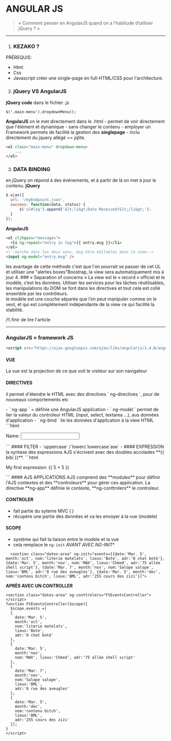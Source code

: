 # ANGULAR JS
>« Comment penser en AngularJS quand on a l’habitude d’utiliser jQuery ? »

-----

1. ### KEZAKO ?
  PRÉREQUIS:
   - Html
   - Css
   - Javascript
  créer une single-page en full-HTML/CSS pour l'architecture.
2. ### jQuery VS AngularJS
  **jQuery code**
  dans le fichier .js
  ```
  $('.main-menu').dropdownMenu();
  ```
  **AngularJS**
  on le met directement dans le .html
    - permet de voir directement que l'élément et dynamique
    - sans changer le contenu
    - employer un Framework permets de facilité la gestion des **singlepage**
    - inclu directement du jquery allégé == jqlite.

  ```html
  <ul class="main-menu" dropdown-menu>
      ...
  </ul>
  ```
3. ### DATA BINDING
  en jQuery on répond à des événements, et à partir de là on met à jour le contenu.
  **jQuery**
  ```javascript
  $.ajax({
    url: '/myEndpoint.json',
    success: function(data, status) {
        $('ul#log').append('&lt;li&gt;Data Received!&lt;/li&gt;');
    }
  });
  ```
  **AngularJS**
  ```html
  <ul cljhgass="messages">
    <li ng-repeat="entry in log">{{ entry.msg }}</li>
  </ul>
  <!--marche dans les deux sens. msg être éditables dans la view-->
  <input ng-model="entry.msg" />

  ```
  les avantage de cette méthode c'est que l'on pourrait se passer de cet UL et utiliser une "alertes boxes"Boostrap,  la view sera automatiquement mis à jour
4. ### « Separation of concerns »
  La view est le « record » officiel et le modèle, c’est les données. Utiliser les services pour les tâches réutilisables, les manipulations du DOM se font dans les directives et tout cela est collé ensemble par les contrôleurs. </br>
  le modèle est une couche séparée que l’on peut manipuler comme on le veut, et qui est complètement indépendante de la view ce qui facilité la stabilité.

/!\ finir de lire l'article

----

### AngularJS = framework JS
  ```html
  <script src="https://ajax.googleapis.com/ajax/libs/angularjs/1.4.8/angular.min.js"></script>
  ```
#### VUE
La vue est la projection de ce que voit le visiteur sur son navigateur

#### DIRECTIVES
<p>il permet d'étendre le HTML avec des directives ` ng-directives `, pour de nouveaux comportements etc</p>
  - ` ng-app ` = définie une AngularJS application
  - ` ng-model ` permet de lier la valeur du controleur HTML (input, select, textarea ...), aus données d'application
  - ` ng-bind ` lie les données d'application à la view HTML
  ```html
  <div ng-app="">
 	<p>Name: <input type="text" ng-model="name"></p>
 	<p ng-bind="name"></p>
  </div>
  ```
#### FILTER
  - `uppercase` /`lowerc`lowercase`ase`
  -
#### EXPRESSION
  la syntaxe des expressions AJS s'écrivent avec des doubles accolades **{{ bibi }}**.
  ```html
  <div ng-app="">
 	<p>My first expression: {{ 5 + 5 }}</p>
  </div>
  ```
#### AJS APPLICATIONS
  AJS comprend des **modules** pour définir l'AJS contextes et  des **controleurs** pour gérer ces application.  La directive **ng-app** définie le contexte, **ng-conttrolers** le controleur.

#### CONTROLER
  - fait partie du syteme MVC ( )
  - récupère une partie des données et va les envoyer à la vue (modele)

#### SCOPE
  - système qui fait la liaison entre le modele et la vue
  - cela remplace le `ng-init`
  **AVANT* AVEC NG-INIT**
  ```
    <section class="dates-area" ng-init="events=[{date:'Mar. 5', month:'oct', nom:'literie matelats', lieux:'Bote', adr:'8 chat boté'}, {date:'Mar. 5', month:'nov', nom:'RWX', lieux:'Chmod', adr:'75 allée shell script'}, {date:'Mar. 7', month:'nov', nom:'Salope salope', lieux:'BML', adr:'8 rue des aveugles'}, {date:'Mar. 5', month:'dec', nom:'contenu bitch', lieux:'BML', adr:'255 cours des zizi'}]">
  ```
**APRÈS AVEC UN CONTROLLER**
  ```
  <section class="dates-area" ng-conttrolers="FtEventsController">
  </script>
  function FtEventsController($scope){
    $scope.events =[
    {
      date:'Mar. 5',
      month:'oct',
      nom:'literie matelats',
      lieux:'Bote',
      adr:'8 chat boté'
    },
    {
      date:'Mar. 5',
      month:'nov',
      nom:'RWX', lieux:'Chmod', adr:'75 allée shell script'
    },
    {
      date:'Mar. 7',
      month:'nov',
      nom:'Salope salope',
      lieux:'BML',
      adr:'8 rue des aveugles'
    },
    {
      date:'Mar. 5',
      month:'dec',
      nom:'contenu bitch',
      lieux:'BML',
      adr:'255 cours des zizi'
    }];
  }
  </script>
  ```

  ```
  ```

  ```
  ```
